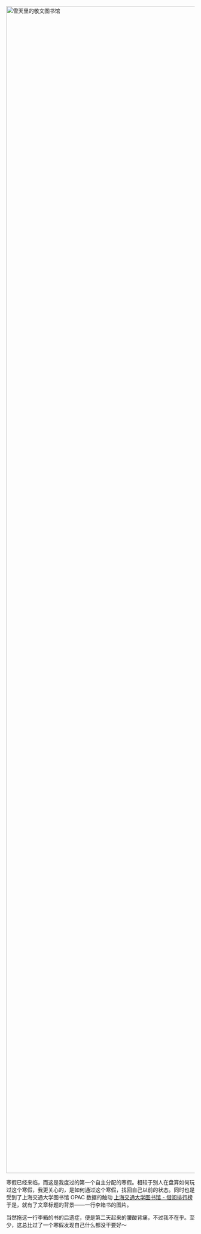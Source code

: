 <img src="https://marchhappy.tech/wp-content/uploads/2018/01/IMG_20180128_101928.jpg" alt="雪天里的敬文图书馆" class="alignnone size-full wp-image-319" width="4160" height="3120" />

寒假已经来临，而这是我度过的第一个自主分配的寒假。相较于别人在盘算如何玩过这个寒假，我更关心的，是如何通过这个寒假，找回自己以前的状态。同时也是受到了上海交通大学图书馆 OPAC 数据的触动 [上海交通大学图书馆 - 借阅排行榜](http://opac.lib.sjtu.edu.cn/F/TCQEN1B5R7DUL3MXI1SV71YJ6ASKMCU6665FUACCNGK9CTPUHJ-11888?func=file&file_name=phb-user.html) 于是，就有了文章标题的背景——一行李箱书的图片。

当然拖这一行李箱的书的后遗症，便是第二天起来的腰酸背痛，不过我不在乎。至少，这总比过了一个寒假发现自己什么都没干要好～

